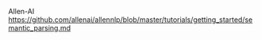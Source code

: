 Allen-AI
https://github.com/allenai/allennlp/blob/master/tutorials/getting_started/semantic_parsing.md


